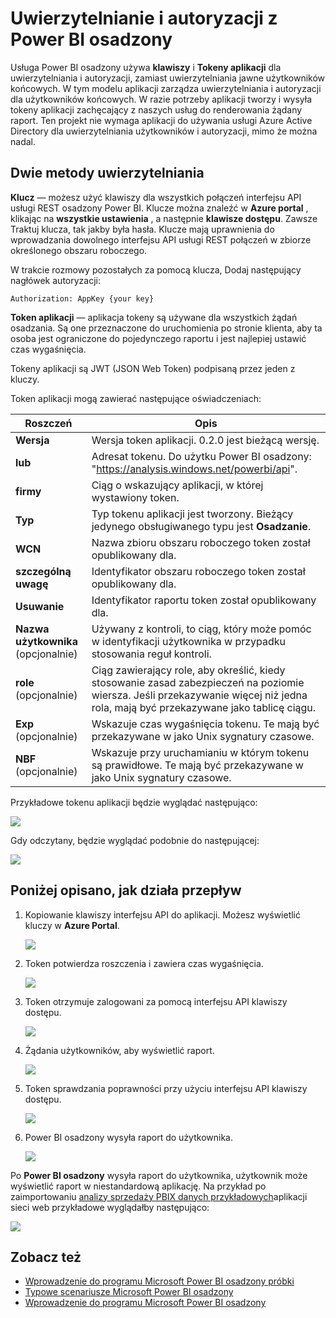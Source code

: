 <properties
   pageTitle="Uwierzytelnianie i autoryzacji z Power BI osadzony"
   description="Uwierzytelnianie i autoryzacji z Power BI osadzony"
   services="power-bi-embedded"
   documentationCenter=""
   authors="guyinacube"
   manager="erikre"
   editor=""
   tags=""/>
<tags
   ms.service="power-bi-embedded"
   ms.devlang="NA"
   ms.topic="article"
   ms.tgt_pltfrm="NA"
   ms.workload="powerbi"
   ms.date="10/04/2016"
   ms.author="asaxton"/>

# <a name="authenticating-and-authorizing-with-power-bi-embedded"></a>Uwierzytelnianie i autoryzacji z Power BI osadzony

Usługa Power BI osadzony używa **klawiszy** i **Tokeny aplikacji** dla uwierzytelniania i autoryzacji, zamiast uwierzytelniania jawne użytkowników końcowych. W tym modelu aplikacji zarządza uwierzytelniania i autoryzacji dla użytkowników końcowych. W razie potrzeby aplikacji tworzy i wysyła tokeny aplikacji zachęcający z naszych usług do renderowania żądany raport. Ten projekt nie wymaga aplikacji do używania usługi Azure Active Directory dla uwierzytelniania użytkowników i autoryzacji, mimo że można nadal.

## <a name="two-ways-to-authenticate"></a>Dwie metody uwierzytelniania

**Klucz** — możesz użyć klawiszy dla wszystkich połączeń interfejsu API usługi REST osadzony Power BI. Klucze można znaleźć w **Azure portal** , klikając na **wszystkie ustawienia** , a następnie **klawisze dostępu**. Zawsze Traktuj klucza, tak jakby była hasła. Klucze mają uprawnienia do wprowadzania dowolnego interfejsu API usługi REST połączeń w zbiorze określonego obszaru roboczego.

W trakcie rozmowy pozostałych za pomocą klucza, Dodaj następujący nagłówek autoryzacji:            

    Authorization: AppKey {your key}

**Token aplikacji** — aplikacja tokeny są używane dla wszystkich żądań osadzania. Są one przeznaczone do uruchomienia po stronie klienta, aby ta osoba jest ograniczone do pojedynczego raportu i jest najlepiej ustawić czas wygaśnięcia.

Tokeny aplikacji są JWT (JSON Web Token) podpisaną przez jeden z kluczy.

Token aplikacji mogą zawierać następujące oświadczeniach:

| Roszczeń      | Opis        |
|--------------|------------|
| **Wersja**      | Wersja token aplikacji. 0.2.0 jest bieżącą wersję.       |
| **lub**      | Adresat tokenu. Do użytku Power BI osadzony: "https://analysis.windows.net/powerbi/api".  |
| **firmy**      |  Ciąg o wskazujący aplikacji, w której wystawiony token.    |
| **Typ**     | Typ tokenu aplikacji jest tworzony. Bieżący jedynego obsługiwanego typu jest **Osadzanie**.   |
| **WCN**      | Nazwa zbioru obszaru roboczego token został opublikowany dla.  |
| **szczególną uwagę**      | Identyfikator obszaru roboczego token został opublikowany dla.  |
| **Usuwanie**      | Identyfikator raportu token został opublikowany dla.     |
| **Nazwa użytkownika** (opcjonalnie) |  Używany z kontroli, to ciąg, który może pomóc w identyfikacji użytkownika w przypadku stosowania reguł kontroli. |
| **role** (opcjonalnie)   |   Ciąg zawierający role, aby określić, kiedy stosowanie zasad zabezpieczeń na poziomie wiersza. Jeśli przekazywanie więcej niż jedna rola, mają być przekazywane jako tablicę ciągu.    |
| **Exp** (opcjonalnie)    |   Wskazuje czas wygaśnięcia tokenu. Te mają być przekazywane w jako Unix sygnatury czasowe.   |
| **NBF** (opcjonalnie)    |   Wskazuje przy uruchamianiu w którym tokenu są prawidłowe. Te mają być przekazywane w jako Unix sygnatury czasowe.   |

Przykładowe tokenu aplikacji będzie wyglądać następująco:

![](media\power-bi-embedded-app-token-flow\power-bi-embedded-app-token-flow-sample-coded.png)


Gdy odczytany, będzie wyglądać podobnie do następującej:

![](media\power-bi-embedded-app-token-flow\power-bi-embedded-app-token-flow-sample-decoded.png)


## <a name="heres-how-the-flow-works"></a>Poniżej opisano, jak działa przepływ

1. Kopiowanie klawiszy interfejsu API do aplikacji. Możesz wyświetlić kluczy w **Azure Portal**.

    ![](media\powerbi-embedded-get-started-sample\azure-portal.png)

2. Token potwierdza roszczenia i zawiera czas wygaśnięcia.

    ![](media\powerbi-embedded-get-started-sample\power-bi-embedded-token-2.png)

3. Token otrzymuje zalogowani za pomocą interfejsu API klawiszy dostępu.

    ![](media\powerbi-embedded-get-started-sample\power-bi-embedded-token-3.png)

4. Żądania użytkowników, aby wyświetlić raport.

    ![](media\powerbi-embedded-get-started-sample\power-bi-embedded-token-4.png)

5.  Token sprawdzania poprawności przy użyciu interfejsu API klawiszy dostępu.

    ![](media\powerbi-embedded-get-started-sample\power-bi-embedded-token-5.png)

6.  Power BI osadzony wysyła raport do użytkownika.

    ![](media\powerbi-embedded-get-started-sample\power-bi-embedded-token-6.png)

Po **Power BI osadzony** wysyła raport do użytkownika, użytkownik może wyświetlić raport w niestandardową aplikację. Na przykład po zaimportowaniu [analizy sprzedaży PBIX danych przykładowych](http://download.microsoft.com/download/1/4/E/14EDED28-6C58-4055-A65C-23B4DA81C4DE/Analyzing_Sales_Data.pbix)aplikacji sieci web przykładowe wyglądałby następująco:

![](media\powerbi-embedded-get-started-sample\sample-web-app.png)

## <a name="see-also"></a>Zobacz też
- [Wprowadzenie do programu Microsoft Power BI osadzony próbki](power-bi-embedded-get-started-sample.md)
- [Typowe scenariusze Microsoft Power BI osadzony](power-bi-embedded-scenarios.md)
- [Wprowadzenie do programu Microsoft Power BI osadzony](power-bi-embedded-get-started.md)
